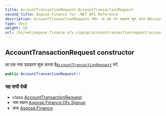 ```yaml
---
title: AccountTransactionRequest.AccountTransactionRequest
second_title: Aspose.Finance for .NET API Reference
description: AccountTransactionRequest नर्मत. क एक नय उदहरण शुरू करत हैAccountTransactionRequest वर्ग.
type: docs
weight: 10
url: /hi/net/aspose.finance.ofx.signup/accounttransactionrequest/accounttransactionrequest/
---
```

## AccountTransactionRequest constructor

का एक नया उदाहरण शुरू करता है[`AccountTransactionRequest`](../) वर्ग.

```csharp
public AccountTransactionRequest()
```

### यह सभी देखें

* class [AccountTransactionRequest](../)
* नाम स्थान [Aspose.Finance.Ofx.Signup](../../accounttransactionrequest/)
* सभा [Aspose.Finance](../../../)



